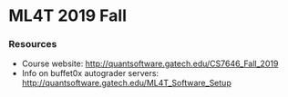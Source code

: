 # ML4T 2019 Fall 

### Resources
* Course website: http://quantsoftware.gatech.edu/CS7646_Fall_2019
* Info on buffet0x autograder servers: http://quantsoftware.gatech.edu/ML4T_Software_Setup


